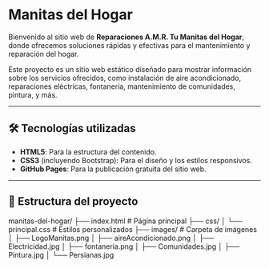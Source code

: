 # Manitas del Hogar

Bienvenido al sitio web de **Reparaciones A.M.R. Tu Manitas del Hogar**, donde ofrecemos soluciones rápidas y efectivas para el mantenimiento y reparación del hogar.

Este proyecto es un sitio web estático diseñado para mostrar información sobre los servicios ofrecidos, como instalación de aire acondicionado, reparaciones eléctricas, fontanería, mantenimiento de comunidades, pintura, y más.

---

## 🛠️ Tecnologías utilizadas

- **HTML5**: Para la estructura del contenido.
- **CSS3** (incluyendo Bootstrap): Para el diseño y los estilos responsivos.
- **GitHub Pages**: Para la publicación gratuita del sitio web.

---

## 📂 Estructura del proyecto
manitas-del-hogar/ ├── index.html # Página principal ├── css/ │ └── principal.css # Estilos personalizados ├── images/ # Carpeta de imágenes │ ├── LogoManitas.png │ ├── aireAcondicionado.png │ ├── Electricidad.jpg │ ├── fontaneria.png │ ├── Comunidades.jpg │ ├── Pintura.jpg │ └── Persianas.jpg
